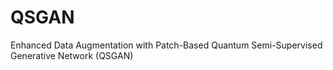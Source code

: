 # QSGAN
Enhanced Data Augmentation with Patch-Based Quantum Semi-Supervised Generative Network (QSGAN)
